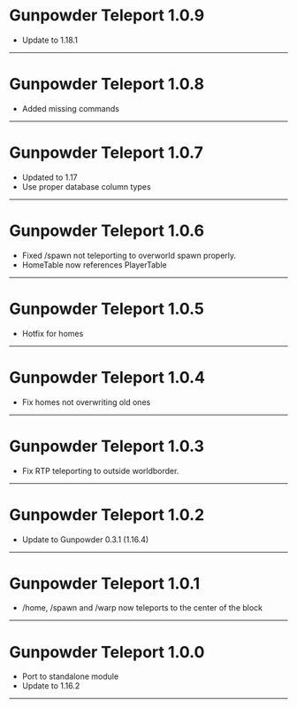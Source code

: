 # Gunpowder Teleport 1.0.9

- Update to 1.18.1

---

# Gunpowder Teleport 1.0.8

- Added missing commands

---

# Gunpowder Teleport 1.0.7

- Updated to 1.17
- Use proper database column types

---

# Gunpowder Teleport 1.0.6

- Fixed /spawn not teleporting to overworld spawn properly.
- HomeTable now references PlayerTable

---

# Gunpowder Teleport 1.0.5

- Hotfix for homes

---

# Gunpowder Teleport 1.0.4

- Fix homes not overwriting old ones

---

# Gunpowder Teleport 1.0.3

- Fix RTP teleporting to outside worldborder.

---

# Gunpowder Teleport 1.0.2

- Update to Gunpowder 0.3.1 (1.16.4)

---
# Gunpowder Teleport 1.0.1

- /home, /spawn and /warp now teleports to the center of the block


---
# Gunpowder Teleport 1.0.0

- Port to standalone module
- Update to 1.16.2

---